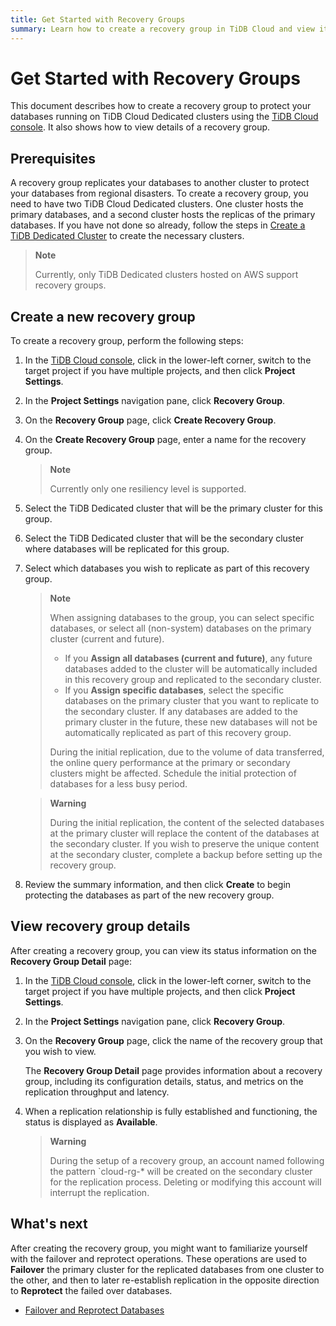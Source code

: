 ```yaml
---
title: Get Started with Recovery Groups
summary: Learn how to create a recovery group in TiDB Cloud and view its details.
---
```


# Get Started with Recovery Groups

This document describes how to create a recovery group to protect your databases running on TiDB Cloud Dedicated clusters using the [TiDB Cloud console](https://tidbcloud.com/). It also shows how to view details of a recovery group.

## Prerequisites

A recovery group replicates your databases to another cluster to protect your databases from regional disasters. To create a recovery group, you need to have two TiDB Cloud Dedicated clusters. One cluster hosts the primary databases, and a second cluster hosts the replicas of the primary databases. If you have not done so already, follow the steps in [Create a TiDB Dedicated Cluster](/tidb-cloud/create-tidb-cluster.md) to create the necessary clusters.

> **Note**
>
> Currently, only TiDB Dedicated clusters hosted on AWS support recovery groups.

## Create a new recovery group

To create a recovery group, perform the following steps:

1. In the [TiDB Cloud console](https://tidbcloud.com/), click <MDSvgIcon name="icon-left-projects" /> in the lower-left corner, switch to the target project if you have multiple projects, and then click **Project Settings**.

2. In the **Project Settings** navigation pane, click **Recovery Group**.

3. On the **Recovery Group** page, click **Create Recovery Group**. 

4. On the **Create Recovery Group** page, enter a name for the recovery group.

    > **Note**
    >
    > Currently only one resiliency level is supported.

5. Select the TiDB Dedicated cluster that will be the primary cluster for this group.

6. Select the TiDB Dedicated cluster that will be the secondary cluster where databases will be replicated for this group.

7. Select which databases you wish to replicate as part of this recovery group.

    > **Note**
    >
    > When assigning databases to the group, you can select specific databases, or select all (non-system) databases on the primary cluster (current and future).
    >
    > - If you **Assign all databases (current and future)**, any future databases added to the cluster will be automatically included in this recovery group and replicated to the secondary cluster.
    > - If you **Assign specific databases**, select the specific databases on the primary cluster that you want to replicate to the secondary cluster. If any databases are added to the primary cluster in the future, these new databases will not be automatically replicated as part of this recovery group.
   >
    > During the initial replication, due to the volume of data transferred, the online query performance at the primary or secondary clusters might be affected. Schedule the initial protection of databases for a less busy period.

    > **Warning**
    > 
    > During the initial replication, the content of the selected databases at the primary cluster will replace the content of the databases at the secondary cluster. If you wish to preserve the unique content at the secondary cluster, complete a backup before setting up the recovery group.

8. Review the summary information, and then click **Create** to begin protecting the databases as part of the new recovery group.

## View recovery group details

After creating a recovery group, you can view its status information on the **Recovery Group Detail** page:

1. In the [TiDB Cloud console](https://tidbcloud.com/), click <MDSvgIcon name="icon-left-projects" /> in the lower-left corner, switch to the target project if you have multiple projects, and then click **Project Settings**.

2. In the **Project Settings** navigation pane, click **Recovery Group**.

3. On the **Recovery Group** page, click the name of the recovery group that you wish to view.

    The **Recovery Group Detail** page provides information about a recovery group, including its configuration details, status, and metrics on the replication throughput and latency. 

4. When a replication relationship is fully established and functioning, the status is displayed as **Available**.

    > **Warning**
    >
    > During the setup of a recovery group, an account named following the pattern `cloud-rg-* will be created on the secondary cluster for the replication process. Deleting or modifying this account will interrupt the replication.

## What's next

After creating the recovery group, you might want to familiarize yourself with the failover and reprotect operations. These operations are used to **Failover** the primary cluster for the replicated databases from one cluster to the other, and then to later re-establish replication in the opposite direction to **Reprotect** the failed over databases.

- [Failover and Reprotect Databases](/tidb-cloud/recovery-group-failover.md)
